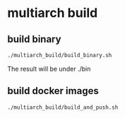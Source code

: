 # multiarch build

## build binary

```bash
./multiarch_build/build_binary.sh
```

The result will be under ./bin

## build docker images

```bash
./multiarch_build/build_and_push.sh
```